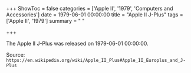 +++
ShowToc = false
categories = ['Apple II', '1979', 'Computers and Accessories']
date = 1979-06-01 00:00:00
title = "Apple II J-Plus"
tags = ['Apple II', '1979']
summary = " "

+++

The Apple II J-Plus was released on 1979-06-01 00:00:00.

Source: `https://en.wikipedia.org/wiki/Apple_II_Plus#Apple_II_Europlus_and_J-Plus`
